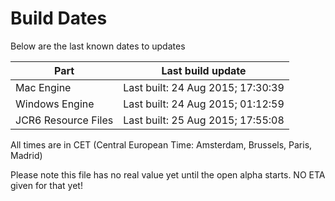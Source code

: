 # Build Dates

Below are the last known dates to updates

Part | Last build update
-----|-----
Mac Engine | Last built: 24 Aug 2015; 17:30:39
Windows Engine | Last built: 24 Aug 2015; 01:12:59
JCR6 Resource Files | Last built: 25 Aug 2015; 17:55:08
All times are in CET (Central European Time: Amsterdam, Brussels, Paris, Madrid)


Please note this file has no real value yet until the open alpha starts. NO ETA given for that yet!
